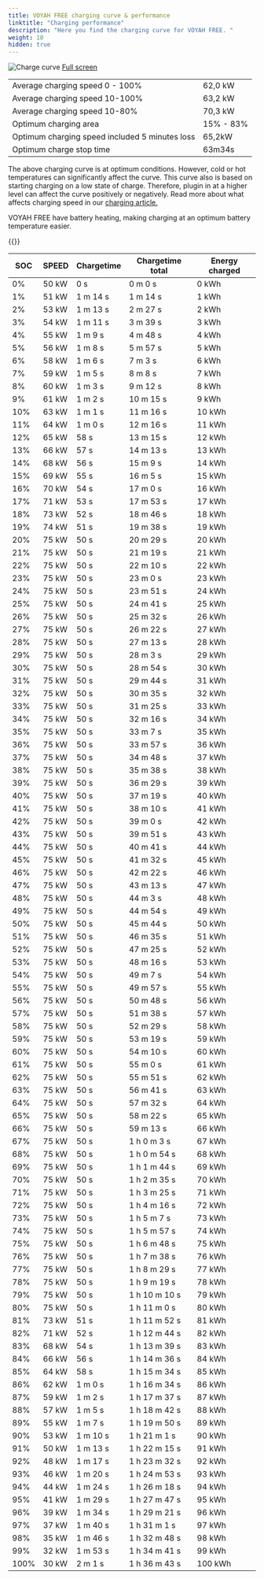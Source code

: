 ```yaml
---
title: VOYAH FREE charging curve & performance
linktitle: "Charging performance"
description: "Here you find the charging curve for VOYAH FREE. "
weight: 10
hidden: true
---
```

<!-- markdownlint-disable MD033 -->
<object type="image/svg+xml" data="../modelnavigation.svg"></object>
![Charge curve](../chargingcurve.svg  "Charging curve")
[Full screen](../chargingcurve.svg)

|  | |
|-----|-----|
|Average charging speed 0 - 100% |62,0 kW|
|Average charging speed 10-100% |63,2 kW|
|Average charging speed 10-80% |70,3 kW|
|Optimum charging area|15% - 83%|
|Optimum charging speed included 5 minutes loss|65,2kW|
|Optimum charge stop time |63m34s|


The above charging curve is at optimum conditions. However, cold or hot temperatures can significantly affect the curve. This curve also is based on starting charging on a low state of charge. Therefore, plugin in at a higher level can affect the curve positively or negatively. Read more about what affects charging speed in our [charging article.](../../../../../technology/battery/charging/) 


VOYAH FREE have battery heating, making charging at an optimum battery temperature easier. 


{{<evkxdisplayaddarticle />}}

|SOC | SPEED|Chargetime | Chargetime total | Energy charged |
|-----|-----|-----|-----|-----|
|0%|50 kW|  0 s|  0 m 0 s |0 kWh |
|1%|51 kW| 1 m 14 s|  1 m 14 s |1 kWh |
|2%|53 kW| 1 m 13 s|  2 m 27 s |2 kWh |
|3%|54 kW| 1 m 11 s|  3 m 39 s |3 kWh |
|4%|55 kW| 1 m 9 s|  4 m 48 s |4 kWh |
|5%|56 kW| 1 m 8 s|  5 m 57 s |5 kWh |
|6%|58 kW| 1 m 6 s|  7 m 3 s |6 kWh |
|7%|59 kW| 1 m 5 s|  8 m 8 s |7 kWh |
|8%|60 kW| 1 m 3 s|  9 m 12 s |8 kWh |
|9%|61 kW| 1 m 2 s|  10 m 15 s |9 kWh |
|10%|63 kW| 1 m 1 s|  11 m 16 s |10 kWh |
|11%|64 kW| 1 m 0 s|  12 m 16 s |11 kWh |
|12%|65 kW|  58 s|  13 m 15 s |12 kWh |
|13%|66 kW|  57 s|  14 m 13 s |13 kWh |
|14%|68 kW|  56 s|  15 m 9 s |14 kWh |
|15%|69 kW|  55 s|  16 m 5 s |15 kWh |
|16%|70 kW|  54 s|  17 m 0 s |16 kWh |
|17%|71 kW|  53 s|  17 m 53 s |17 kWh |
|18%|73 kW|  52 s|  18 m 46 s |18 kWh |
|19%|74 kW|  51 s|  19 m 38 s |19 kWh |
|20%|75 kW|  50 s|  20 m 29 s |20 kWh |
|21%|75 kW|  50 s|  21 m 19 s |21 kWh |
|22%|75 kW|  50 s|  22 m 10 s |22 kWh |
|23%|75 kW|  50 s|  23 m 0 s |23 kWh |
|24%|75 kW|  50 s|  23 m 51 s |24 kWh |
|25%|75 kW|  50 s|  24 m 41 s |25 kWh |
|26%|75 kW|  50 s|  25 m 32 s |26 kWh |
|27%|75 kW|  50 s|  26 m 22 s |27 kWh |
|28%|75 kW|  50 s|  27 m 13 s |28 kWh |
|29%|75 kW|  50 s|  28 m 3 s |29 kWh |
|30%|75 kW|  50 s|  28 m 54 s |30 kWh |
|31%|75 kW|  50 s|  29 m 44 s |31 kWh |
|32%|75 kW|  50 s|  30 m 35 s |32 kWh |
|33%|75 kW|  50 s|  31 m 25 s |33 kWh |
|34%|75 kW|  50 s|  32 m 16 s |34 kWh |
|35%|75 kW|  50 s|  33 m 7 s |35 kWh |
|36%|75 kW|  50 s|  33 m 57 s |36 kWh |
|37%|75 kW|  50 s|  34 m 48 s |37 kWh |
|38%|75 kW|  50 s|  35 m 38 s |38 kWh |
|39%|75 kW|  50 s|  36 m 29 s |39 kWh |
|40%|75 kW|  50 s|  37 m 19 s |40 kWh |
|41%|75 kW|  50 s|  38 m 10 s |41 kWh |
|42%|75 kW|  50 s|  39 m 0 s |42 kWh |
|43%|75 kW|  50 s|  39 m 51 s |43 kWh |
|44%|75 kW|  50 s|  40 m 41 s |44 kWh |
|45%|75 kW|  50 s|  41 m 32 s |45 kWh |
|46%|75 kW|  50 s|  42 m 22 s |46 kWh |
|47%|75 kW|  50 s|  43 m 13 s |47 kWh |
|48%|75 kW|  50 s|  44 m 3 s |48 kWh |
|49%|75 kW|  50 s|  44 m 54 s |49 kWh |
|50%|75 kW|  50 s|  45 m 44 s |50 kWh |
|51%|75 kW|  50 s|  46 m 35 s |51 kWh |
|52%|75 kW|  50 s|  47 m 25 s |52 kWh |
|53%|75 kW|  50 s|  48 m 16 s |53 kWh |
|54%|75 kW|  50 s|  49 m 7 s |54 kWh |
|55%|75 kW|  50 s|  49 m 57 s |55 kWh |
|56%|75 kW|  50 s|  50 m 48 s |56 kWh |
|57%|75 kW|  50 s|  51 m 38 s |57 kWh |
|58%|75 kW|  50 s|  52 m 29 s |58 kWh |
|59%|75 kW|  50 s|  53 m 19 s |59 kWh |
|60%|75 kW|  50 s|  54 m 10 s |60 kWh |
|61%|75 kW|  50 s|  55 m 0 s |61 kWh |
|62%|75 kW|  50 s|  55 m 51 s |62 kWh |
|63%|75 kW|  50 s|  56 m 41 s |63 kWh |
|64%|75 kW|  50 s|  57 m 32 s |64 kWh |
|65%|75 kW|  50 s|  58 m 22 s |65 kWh |
|66%|75 kW|  50 s|  59 m 13 s |66 kWh |
|67%|75 kW|  50 s| 1 h 0 m 3 s |67 kWh |
|68%|75 kW|  50 s| 1 h 0 m 54 s |68 kWh |
|69%|75 kW|  50 s| 1 h 1 m 44 s |69 kWh |
|70%|75 kW|  50 s| 1 h 2 m 35 s |70 kWh |
|71%|75 kW|  50 s| 1 h 3 m 25 s |71 kWh |
|72%|75 kW|  50 s| 1 h 4 m 16 s |72 kWh |
|73%|75 kW|  50 s| 1 h 5 m 7 s |73 kWh |
|74%|75 kW|  50 s| 1 h 5 m 57 s |74 kWh |
|75%|75 kW|  50 s| 1 h 6 m 48 s |75 kWh |
|76%|75 kW|  50 s| 1 h 7 m 38 s |76 kWh |
|77%|75 kW|  50 s| 1 h 8 m 29 s |77 kWh |
|78%|75 kW|  50 s| 1 h 9 m 19 s |78 kWh |
|79%|75 kW|  50 s| 1 h 10 m 10 s |79 kWh |
|80%|75 kW|  50 s| 1 h 11 m 0 s |80 kWh |
|81%|73 kW|  51 s| 1 h 11 m 52 s |81 kWh |
|82%|71 kW|  52 s| 1 h 12 m 44 s |82 kWh |
|83%|68 kW|  54 s| 1 h 13 m 39 s |83 kWh |
|84%|66 kW|  56 s| 1 h 14 m 36 s |84 kWh |
|85%|64 kW|  58 s| 1 h 15 m 34 s |85 kWh |
|86%|62 kW| 1 m 0 s| 1 h 16 m 34 s |86 kWh |
|87%|59 kW| 1 m 2 s| 1 h 17 m 37 s |87 kWh |
|88%|57 kW| 1 m 5 s| 1 h 18 m 42 s |88 kWh |
|89%|55 kW| 1 m 7 s| 1 h 19 m 50 s |89 kWh |
|90%|53 kW| 1 m 10 s| 1 h 21 m 1 s |90 kWh |
|91%|50 kW| 1 m 13 s| 1 h 22 m 15 s |91 kWh |
|92%|48 kW| 1 m 17 s| 1 h 23 m 32 s |92 kWh |
|93%|46 kW| 1 m 20 s| 1 h 24 m 53 s |93 kWh |
|94%|44 kW| 1 m 24 s| 1 h 26 m 18 s |94 kWh |
|95%|41 kW| 1 m 29 s| 1 h 27 m 47 s |95 kWh |
|96%|39 kW| 1 m 34 s| 1 h 29 m 21 s |96 kWh |
|97%|37 kW| 1 m 40 s| 1 h 31 m 1 s |97 kWh |
|98%|35 kW| 1 m 46 s| 1 h 32 m 48 s |98 kWh |
|99%|32 kW| 1 m 53 s| 1 h 34 m 41 s |99 kWh |
|100%|30 kW| 2 m 1 s| 1 h 36 m 43 s |100 kWh |
